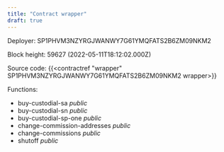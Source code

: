 ```yaml
---
title: "Contract wrapper"
draft: true
---
```

Deployer: SP1PHVM3NZYRGJWANWY7G61YMQFATS2B6ZM09NKM2


 



Block height: 59627 (2022-05-11T18:12:02.000Z)

Source code: {{<contractref "wrapper" SP1PHVM3NZYRGJWANWY7G61YMQFATS2B6ZM09NKM2 wrapper>}}

Functions:

* buy-custodial-sa _public_
* buy-custodial-sn _public_
* buy-custodial-sp-one _public_
* change-commission-addresses _public_
* change-commissions _public_
* shutoff _public_

